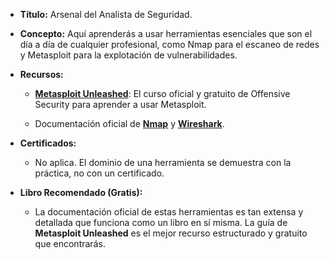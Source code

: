 - **Título:** Arsenal del Analista de Seguridad.
    
- **Concepto:** Aquí aprenderás a usar herramientas esenciales que son el día a día de cualquier profesional, como Nmap para el escaneo de redes y Metasploit para la explotación de vulnerabilidades.
    
- **Recursos:**
    
    - **[Metasploit Unleashed](https://www.offsec.com/metasploit-unleashed/)**: El curso oficial y gratuito de Offensive Security para aprender a usar Metasploit.
        
    - Documentación oficial de **[Nmap](https://nmap.org/docs.html)** y **[Wireshark](https://www.wireshark.org/docs/)**.
        
- **Certificados:**
    
    - No aplica. El dominio de una herramienta se demuestra con la práctica, no con un certificado.
        
- **Libro Recomendado (Gratis):**
    
    - La documentación oficial de estas herramientas es tan extensa y detallada que funciona como un libro en sí misma. La guía de **Metasploit Unleashed** es el mejor recurso estructurado y gratuito que encontrarás.